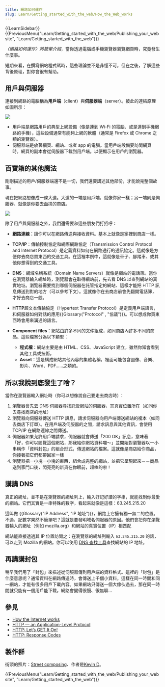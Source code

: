 ```yaml
---
title: 網路如何運作
slug: Learn/Getting_started_with_the_web/How_the_Web_works
---
```


{{LearnSidebar}}{{PreviousMenu("Learn/Getting_started_with_the_web/Publishing_your_website", "Learn/Getting_started_with_the_web")}}

_〈網路如何運作〉將簡單介紹_，當你透過電腦或手機瀏覽器瀏覽網頁時，究竟發生什麼事。

短期來看，在撰寫網站程式碼時，這些理論並不是非懂不可，但在之後，了解這些背後原理，對你會很有幫助。

## 用戶與伺服器

連接到網路的電腦稱為**用戶端**（client）與**伺服器端**（server）。彼此的連結原理如圖所示：

![](simple-client-server.png)

- 用戶端是網路用戶的典型上網設備（像是連到 Wi-Fi 的電腦、或是連到手機網路的手機），這些設備通常有能夠上網的軟體（通常是 Firefox 或 Chrome 之類的瀏覽器）。
- 伺服器端是放著網頁、網站、或者 app 的電腦。當用戶端設備要訪問網頁時，網頁的副本會從伺服器下載到用戶端，以便顯示在用戶的瀏覽器。

## 百寶箱的其他魔法

剛剛描述的用戶/伺服器端還不是一切，我們還要講述其他部份，才能說完整個故事。

現在把網路想像成一條大道。大道的一端是用戶端，就像你家一樣；另一端則是伺服器，就像是你要去血拼的商店。

![](road.jpg)

除了用戶與伺服器之外，我們還需要和這些朋友們打招呼：

- **網路連線**：讓你可以在網路傳送與接收資料。基本上就像是家裡到商店一樣。
- **TCP/IP**：傳輸控制協定和網際網路協定（Transmission Control Protocol and Internet Protocol）是定義資料如何在網路通行的通訊協定。這就像是方便你去商店買東西的交通工具。在這裡本例中，這就像是車子、腳踏車、或其他你想得到的交通工具。
- **DNS**：網域名稱系統（Domain Name Servers）就像是網站的電話簿。當你在瀏覽器輸入網址時，瀏覽器會在取得網站前，先去看 DNS 以查到網站的真實地址。瀏覽器需要找到哪個伺服器在託管指定的網站、這樣才能把 HTTP 訊息傳送到對的地方（可以參考下文）。這就像你在去商店前會先翻開電話簿，才好去商店一般。
- **HTTP**超文本傳輸協定（Hypertext Transfer Protocol）是定義用戶端語言，和伺服器如何對話的應用{{Glossary("Protocol" , "協議")}}。可以想成你買東西時會用來溝通的語言。
- **Component files**：網站由許多不同的文件組成，如同商店內許多不同的商品。這些檔案分為以下類型：

  - **程式檔**：網站主要是由 HTML、CSS、JavaScript 建立，雖然你知會看到其他工具或技術。
  - **Asset**：這是構成網站其他內容的集體名稱，裡面可能包含圖像、音樂、影片、Word、PDF……之類的。

## 所以我說到底發生了啥？

當你在瀏覽器輸入網址時（你可以想像說自己要走去商店時）：

1. 瀏覽器會先去 DNS 伺服器尋找託管網站的伺服器，其真實位置所在（如同你去尋找商店的地址）
2. 瀏覽器向伺服器傳送 HTTP 訊息，請求伺服器向用戶端傳送網站的複本（如同去商店下訂單）。在用戶端及伺服器的之間，請求訊息與其他資訊，會使用 TCP/IP 在網路連線之間傳送。
3. 伺服器如果允許用戶端請求，伺服器就會傳送「200 OK」訊息，意味著「好，你可以閱覽這個網站，那我給你網站資料囉～」並開始對瀏覽器以一小串稱作「資料封包」的組合形式，傳送網站的檔案。這就像是商店給你商品，你接著把它們都帶回家一樣
4. 瀏覽器把一小塊一小塊的東西，組合成完整的網站，並把它呈現起來－－商品送到家門口後，閃亮亮的新貨在你眼前，超棒的啦！

## 講講 DNS

真正的網址，並不是在瀏覽器的網址列上，輸入好記好讀的字串，就能找到你最愛的網站。它們其實是一串特殊的數字，看起來就像是這樣：63.245.215.20

這叫做 {{Glossary("IP Address", "IP 地址")}}，網路上它擁有獨一無二的位置。不過，記數字果然不簡單吧？這就是要發明域名伺服器的原因。他們會把你在瀏覽器輸入的網址（例如 mozilla.org）和網站的真實位置（IP）相匹配

網站能直接透過其 IP 位置訪問之：在瀏覽器的網址列輸入 `63.245.215.20` 的話，可以走到 Mozilla 的網站。你可以使用 [DNS 查找工具](https://www.nslookup.io/website-to-ip-lookup/)查找網站的 IP 地址。

## 再講講封包

稍早我們用了「封包」來描述從伺服器傳到用戶端的資料格式。這裡的「封包」是什麼意思呢？通常資料在網路傳送時，會傳送上千個小資料，這樣在同一時間和同一網站，才能有很多用戶下載內容。如果網站只傳送一個大傢伙過去，那在同一時間就只能有一個用戶能下載，網路會變得很慢、很無聊...

## 參見

- [How the Internet works](/zh-TW/docs/Learn/Common_questions/How_does_the_Internet_work)
- [HTTP — an Application-Level Protocol](https://dev.opera.com/articles/http-basic-introduction/)
- [HTTP: Let’s GET It On!](https://dev.opera.com/articles/http-lets-get-it-on/)
- [HTTP: Response Codes](https://dev.opera.com/articles/http-response-codes/)

## 製作群

街頭的照片：[Street composing](https://www.flickr.com/photos/kdigga/9110990882/in/photolist-cXrKFs-c1j6hQ-mKrPUT-oRTUK4-7jSQQq-eT7daG-cZEZrh-5xT9L6-bUnkip-9jAbvr-5hVkHn-pMfobT-dm8JuZ-gjwYYM-pREaSM-822JRW-5hhMf9-9RVQNn-bnDMSZ-pL2z3y-k7FRM4-pzd8Y7-822upY-8bFN4Y-kedD87-pzaATg-nrF8ft-5anP2x-mpVky9-ceKc9W-dG75mD-pY62sp-gZmXVZ-7vVJL9-h7r9AQ-gagPYh-jvo5aM-J32rC-ibP2zY-a4JBcH-ndxM5Y-iFHsde-dtJ15p-8nYRgp-93uCB1-o6N5Bh-nBPUny-dNJ66P-9XWmVP-efXhxJ)、作者是[Kevin D](https://www.flickr.com/photos/kdigga/)。

{{PreviousMenu("Learn/Getting_started_with_the_web/Publishing_your_website", "Learn/Getting_started_with_the_web")}}

